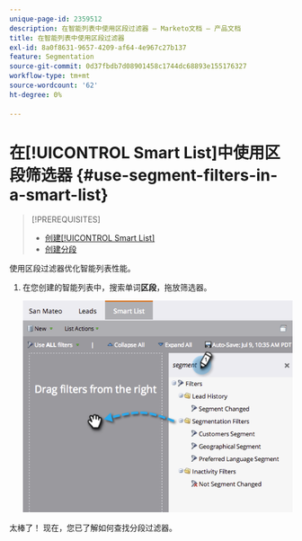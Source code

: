 ```yaml
---
unique-page-id: 2359512
description: 在智能列表中使用区段过滤器 — Marketo文档 — 产品文档
title: 在智能列表中使用区段过滤器
exl-id: 8a0f8631-9657-4209-af64-4e967c27b137
feature: Segmentation
source-git-commit: 0d37fbdb7d08901458c1744dc68893e155176327
workflow-type: tm+mt
source-wordcount: '62'
ht-degree: 0%

---
```


# 在[!UICONTROL Smart List]中使用区段筛选器 {#use-segment-filters-in-a-smart-list}

>[!PREREQUISITES]
>
>* [创建[!UICONTROL Smart List]](/help/marketo/product-docs/core-marketo-concepts/smart-lists-and-static-lists/creating-a-smart-list/create-a-smart-list.md)
>* [创建分段](/help/marketo/product-docs/personalization/segmentation-and-snippets/segmentation/create-a-segmentation.md)

使用区段过滤器优化智能列表性能。

1. 在您创建的智能列表中，搜索单词&#x200B;**区段**，拖放筛选器。

   ![](assets/image2014-9-16-10-3a30-3a47.png)

太棒了！ 现在，您已了解如何查找分段过滤器。
